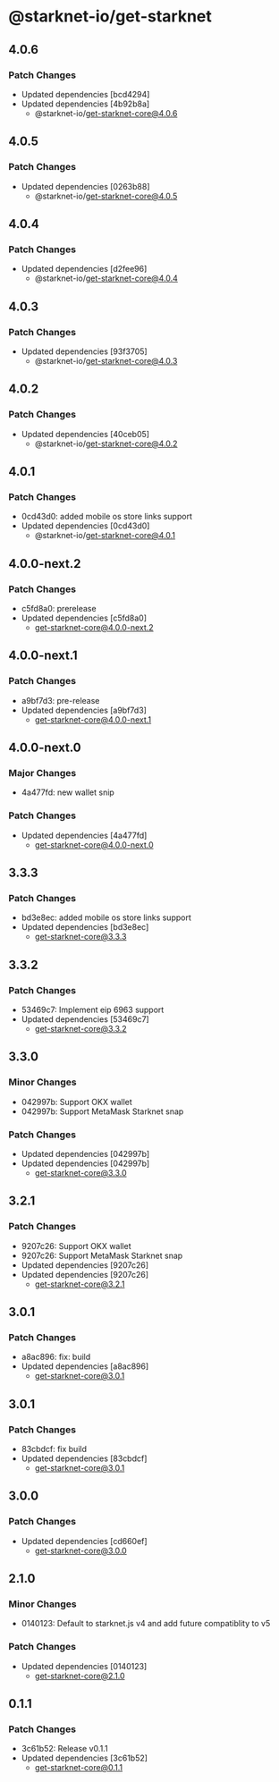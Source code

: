 # @starknet-io/get-starknet

## 4.0.6

### Patch Changes

- Updated dependencies [bcd4294]
- Updated dependencies [4b92b8a]
  - @starknet-io/get-starknet-core@4.0.6

## 4.0.5

### Patch Changes

- Updated dependencies [0263b88]
  - @starknet-io/get-starknet-core@4.0.5

## 4.0.4

### Patch Changes

- Updated dependencies [d2fee96]
  - @starknet-io/get-starknet-core@4.0.4

## 4.0.3

### Patch Changes

- Updated dependencies [93f3705]
  - @starknet-io/get-starknet-core@4.0.3

## 4.0.2

### Patch Changes

- Updated dependencies [40ceb05]
  - @starknet-io/get-starknet-core@4.0.2

## 4.0.1

### Patch Changes

- 0cd43d0: added mobile os store links support
- Updated dependencies [0cd43d0]
  - @starknet-io/get-starknet-core@4.0.1

## 4.0.0-next.2

### Patch Changes

- c5fd8a0: prerelease
- Updated dependencies [c5fd8a0]
  - get-starknet-core@4.0.0-next.2

## 4.0.0-next.1

### Patch Changes

- a9bf7d3: pre-release
- Updated dependencies [a9bf7d3]
  - get-starknet-core@4.0.0-next.1

## 4.0.0-next.0

### Major Changes

- 4a477fd: new wallet snip

### Patch Changes

- Updated dependencies [4a477fd]
  - get-starknet-core@4.0.0-next.0

## 3.3.3

### Patch Changes

- bd3e8ec: added mobile os store links support
- Updated dependencies [bd3e8ec]
  - get-starknet-core@3.3.3

## 3.3.2

### Patch Changes

- 53469c7: Implement eip 6963 support
- Updated dependencies [53469c7]
  - get-starknet-core@3.3.2

## 3.3.0

### Minor Changes

- 042997b: Support OKX wallet
- 042997b: Support MetaMask Starknet snap

### Patch Changes

- Updated dependencies [042997b]
- Updated dependencies [042997b]
  - get-starknet-core@3.3.0

## 3.2.1

### Patch Changes

- 9207c26: Support OKX wallet
- 9207c26: Support MetaMask Starknet snap
- Updated dependencies [9207c26]
- Updated dependencies [9207c26]
  - get-starknet-core@3.2.1

## 3.0.1

### Patch Changes

- a8ac896: fix: build
- Updated dependencies [a8ac896]
  - get-starknet-core@3.0.1

## 3.0.1

### Patch Changes

- 83cbdcf: fix build
- Updated dependencies [83cbdcf]
  - get-starknet-core@3.0.1

## 3.0.0

### Patch Changes

- Updated dependencies [cd660ef]
  - get-starknet-core@3.0.0

## 2.1.0

### Minor Changes

- 0140123: Default to starknet.js v4 and add future compatiblity to v5

### Patch Changes

- Updated dependencies [0140123]
  - get-starknet-core@2.1.0

## 0.1.1

### Patch Changes

- 3c61b52: Release v0.1.1
- Updated dependencies [3c61b52]
  - get-starknet-core@0.1.1
